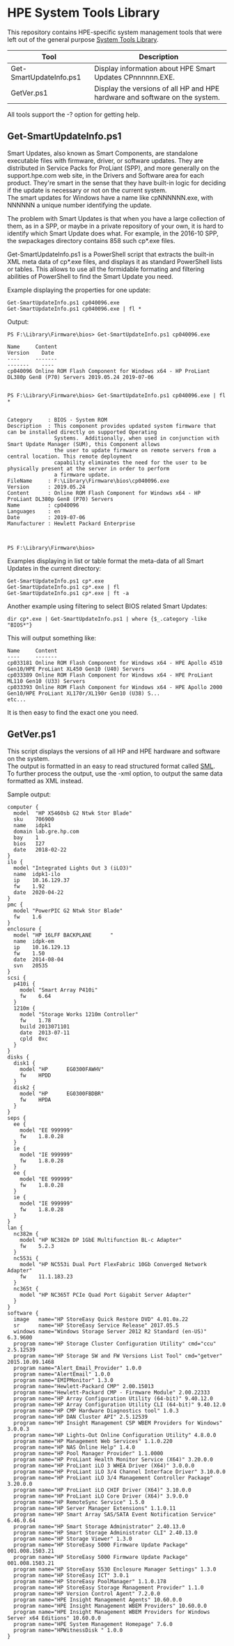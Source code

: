 HPE System Tools Library
========================

This repository contains HPE-specific system management tools that were left out of the general purpose
 [System Tools Library](https://github.com/JFLarvoire/SysToolsLib).

| Tool                    | Description                                                     |
| ----------------------- | --------------------------------------------------------------- |
| Get-SmartUpdateInfo.ps1 | Display information about HPE Smart Updates CPnnnnnn.EXE. |
| GetVer.ps1              | Display the versions of all HP and HPE hardware and software on the system.   |

All tools support the -? option for getting help.


Get-SmartUpdateInfo.ps1
-----------------------

Smart Updates, also known as Smart Components, are standalone executable files with firmware, driver, or software updates.
They are distributed in Service Packs for ProLiant (SPP), and more generally on the support.hpe.com web site,
in the Drivers and Software area for each product. They're smart in the sense that they have built-in logic for
deciding if the update is necessary or not on the current system.  
The smart updates for Windows have a name like cpNNNNNN.exe, with NNNNNN a unique number identifying the update.

The problem with Smart Updates is that when you have a large collection of them, as in a SPP, or maybe in a private
repository of your own, it is hard to identify which Smart Update does what. For example, in the 2016-10 SPP, the
swpackages directory contains 858 such cp*.exe files.

Get-SmartUpdateInfo.ps1 is a PowerShell script that extracts the built-in XML meta data of cp*.exe files, and displays
it as standard PowerShell lists or tables. This allows to use all the formidable formating and filtering abilities
of PowerShell to find the Smart Update you need.

Example displaying the properties for one update:

    Get-SmartUpdateInfo.ps1 cp040096.exe
    Get-SmartUpdateInfo.ps1 cp040096.exe | fl *

Output:

    PS F:\Library\Firmware\bios> Get-SmartUpdateInfo.ps1 cp040096.exe
    
    Name     Content                                                                            Version    Date
    ----     -------                                                                            -------    ----
    cp040096 Online ROM Flash Component for Windows x64 - HP ProLiant DL380p Gen8 (P70) Servers 2019.05.24 2019-07-06
    
    
    PS F:\Library\Firmware\bios> Get-SmartUpdateInfo.ps1 cp040096.exe | fl *
    
    
    Category     : BIOS - System ROM
    Description  : This component provides updated system firmware that can be installed directly on supported Operating
                   Systems.  Additionally, when used in conjunction with Smart Update Manager (SUM), this Component allows
                   the user to update firmware on remote servers from a central location. This remote deployment
                   capability eliminates the need for the user to be physically present at the server in order to perform
                   a firmware update.
    FileName     : F:\Library\Firmware\bios\cp040096.exe
    Version      : 2019.05.24
    Content      : Online ROM Flash Component for Windows x64 - HP ProLiant DL380p Gen8 (P70) Servers
    Name         : cp040096
    Languages    : en
    Date         : 2019-07-06
    Manufacturer : Hewlett Packard Enterprise
    
    
    
    PS F:\Library\Firmware\bios>

Examples displaying in list or table format the meta-data of all Smart Updates in the current directory:

    Get-SmartUpdateInfo.ps1 cp*.exe
    Get-SmartUpdateInfo.ps1 cp*.exe | fl
    Get-SmartUpdateInfo.ps1 cp*.exe | ft -a

Another example using filtering to select BIOS related Smart Updates:

    dir cp*.exe | Get-SmartUpdateInfo.ps1 | where {$_.category -like "BIOS*"}

This will output something like:

    Name     Content
    ----     -------
    cp033181 Online ROM Flash Component for Windows x64 - HPE Apollo 4510 Gen10/HPE ProLiant XL450 Gen10 (U40) Servers
    cp033389 Online ROM Flash Component for Windows x64 - HPE ProLiant ML110 Gen10 (U33) Servers
    cp033393 Online ROM Flash Component for Windows x64 - HPE Apollo 2000 Gen10/HPE ProLiant XL170r/XL190r Gen10 (U38) S...
    etc...

It is then easy to find the exact one you need.


GetVer.ps1
----------

This script displays the versions of all HP and HPE hardware and software on the system.  
The output is formatted in an easy to read structured format called [SML](https://www.tclcommunityassociation.org/wub/proceedings/Proceedings-2013/JeanFrancoisLarvoire/A%20simpler%20and%20shorter%20representation%20of%20XML%20data%20inspired%20by%20Tcl.pdf).   
To further process the output, use the -xml option, to output the same data formatted as XML instead.

Sample output:

    computer {
      model  "HP X5460sb G2 Ntwk Stor Blade"
      sku    706900
      name   idpk1
      domain lab.gre.hp.com
      bay    1
      bios   I27
      date   2018-02-22
    }
    ilo {
      model "Integrated Lights Out 3 (iLO3)"
      name  idpk1-ilo
      ip    10.16.129.37
      fw    1.92
      date  2020-04-22
    }
    pmc {
      model "PowerPIC G2 Ntwk Stor Blade"
      fw    1.6
    }
    enclosure {
      model "HP 16LFF BACKPLANE      "
      name  idpk-em
      ip    10.16.129.13
      fw    1.50
      date  2014-08-04
      svn   20535
    }
    scsi {
      p410i {
        model "Smart Array P410i"
        fw    6.64
      }
      1210m {
        model "Storage Works 1210m Controller"
        fw    1.78
        build 2013071101
        date  2013-07-11
        cpld  0xc
      }
    }
    disks {
      disk1 {
        model "HP      EG0300FAWHV"
        fw    HPDD
      }
      disk2 {
        model "HP      EG0300FBDBR"
        fw    HPDA
      }
    }
    seps {
      ee {
        model "EE 999999"
        fw    1.8.0.28
      }
      ie {
        model "IE 999999"
        fw    1.8.0.28
      }
      ee {
        model "EE 999999"
        fw    1.8.0.28
      }
      ie {
        model "IE 999999"
        fw    1.8.0.28
      }
    }
    lan {
      nc382m {
        model "HP NC382m DP 1GbE Multifunction BL-c Adapter"
        fw    5.2.3
      }
      nc553i {
        model "HP NC553i Dual Port FlexFabric 10Gb Converged Network Adapter"
        fw    11.1.183.23
      }
      nc365t {
        model "HP NC365T PCIe Quad Port Gigabit Server Adapter"
      }
    }
    software {
      image   name="HP StoreEasy Quick Restore DVD" 4.01.0a.22
      sr      name="HP StoreEasy Service Release" 2017.05.5
      windows name="Windows Storage Server 2012 R2 Standard (en-US)" 6.3.9600
      program name="HP Storage Cluster Configuration Utility" cmd="ccu" 2.5.12539
      program name="HP Storage SW and FW Versions List Tool" cmd="getver" 2015.10.09.1468
      program name="Alert_Email_Provider" 1.0.0
      program name="AlertEmail" 1.0.0
      program name="EMIPMonitor" 1.3.0
      program name="Hewlett-Packard CMP" 2.00.15013
      program name="Hewlett-Packard CMP - Firmware Module" 2.00.22333
      program name="HP Array Configuration Utility (64-bit)" 9.40.12.0
      program name="HP Array Configuration Utility CLI (64-bit)" 9.40.12.0
      program name="HP CMP Hardware Diagnostics tool" 1.0.3
      program name="HP DAN Cluster API" 2.5.12539
      program name="HP Insight Management CSP WBEM Providers for Windows" 3.0.0.3
      program name="HP Lights-Out Online Configuration Utility" 4.8.0.0
      program name="HP Management Web Services" 1.1.0.220
      program name="HP NAS Online Help" 1.4.0
      program name="HP Pool Manager Provider" 1.1.0000
      program name="HP ProLiant Health Monitor Service (X64)" 3.20.0.0
      program name="HP ProLiant iLO 3 WHEA Driver (X64)" 3.0.0.0
      program name="HP ProLiant iLO 3/4 Channel Interface Driver" 3.10.0.0
      program name="HP ProLiant iLO 3/4 Management Controller Package" 3.20.0.0
      program name="HP ProLiant iLO CHIF Driver (X64)" 3.10.0.0
      program name="HP ProLiant iLO Core Driver (X64)" 3.9.0.0
      program name="HP RemoteSync Service" 1.5.0
      program name="HP Server Manager Extensions" 1.1.0.11
      program name="HP Smart Array SAS/SATA Event Notification Service" 6.46.0.64
      program name="HP Smart Storage Administrator" 2.40.13.0
      program name="HP Smart Storage Administrator CLI" 2.40.13.0
      program name="HP Storage Viewer" 1.3.0
      program name="HP StoreEasy 5000 Firmware Update Package" 001.008.1503.21
      program name="HP StoreEasy 5000 Firmware Update Package" 001.008.1503.21
      program name="HP StoreEasy 5530 Enclosure Manager Settings" 1.3.0
      program name="HP StoreEasy ICT" 3.0.1
      program name="HP StoreEasy PoolManager" 1.1.0.178
      program name="HP StoreEasy Storage Management Provider" 1.1.0
      program name="HP Version Control Agent" 7.2.0.0
      program name="HPE Insight Management Agents" 10.60.0.0
      program name="HPE Insight Management WBEM Providers" 10.60.0.0
      program name="HPE Insight Management WBEM Providers for Windows Server x64 Editions" 10.60.0.0
      program name="HPE System Management Homepage" 7.6.0
      program name="HPWitnessDisk " 1.0.0
    }
